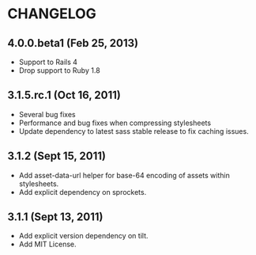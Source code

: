 CHANGELOG
=========

4.0.0.beta1 (Feb 25, 2013)
---------------------

* Support to Rails 4
* Drop support to Ruby 1.8

3.1.5.rc.1 (Oct 16, 2011)
---------------------
* Several bug fixes
* Performance and bug fixes when compressing stylesheets
* Update dependency to latest sass stable release to fix caching issues.

3.1.2 (Sept 15, 2011)
---------------------

* Add asset-data-url helper for base-64 encoding of assets within stylesheets.
* Add explicit dependency on sprockets.

3.1.1 (Sept 13, 2011)
---------------------

* Add explicit version dependency on tilt.
* Add MIT License.
